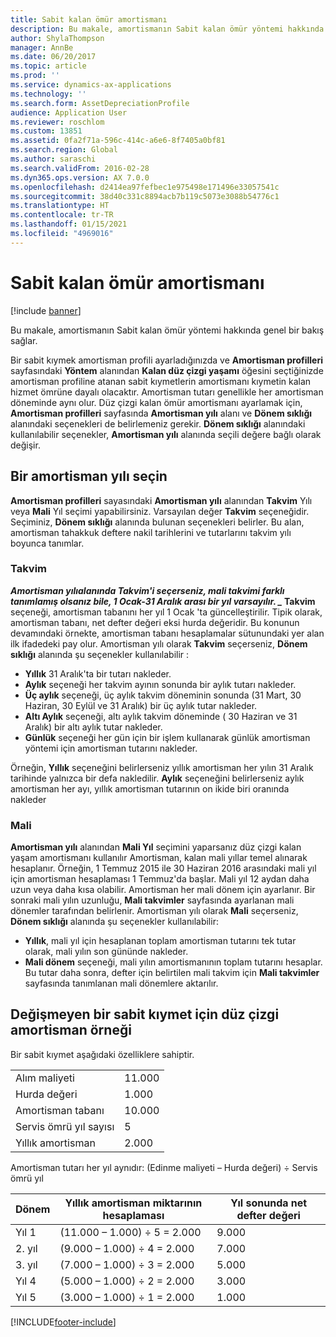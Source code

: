 ```yaml
---
title: Sabit kalan ömür amortismanı
description: Bu makale, amortismanın Sabit kalan ömür yöntemi hakkında genel bir bakış sağlar.
author: ShylaThompson
manager: AnnBe
ms.date: 06/20/2017
ms.topic: article
ms.prod: ''
ms.service: dynamics-ax-applications
ms.technology: ''
ms.search.form: AssetDepreciationProfile
audience: Application User
ms.reviewer: roschlom
ms.custom: 13851
ms.assetid: 0fa2f71a-596c-414c-a6e6-8f7405a0bf81
ms.search.region: Global
ms.author: saraschi
ms.search.validFrom: 2016-02-28
ms.dyn365.ops.version: AX 7.0.0
ms.openlocfilehash: d2414ea97fefbec1e975498e171496e33057541c
ms.sourcegitcommit: 38d40c331c8894acb7b119c5073e3088b54776c1
ms.translationtype: HT
ms.contentlocale: tr-TR
ms.lasthandoff: 01/15/2021
ms.locfileid: "4969016"
---
```

# <a name="straight-line-life-remaining-depreciation"></a>Sabit kalan ömür amortismanı

[!include [banner](../includes/banner.md)]

Bu makale, amortismanın Sabit kalan ömür yöntemi hakkında genel bir bakış sağlar.

Bir sabit kıymek amortisman profili ayarladığınızda ve **Amortisman profilleri** sayfasındaki **Yöntem** alanından **Kalan düz çizgi yaşamı** öğesini seçtiğinizde amortisman profiline atanan sabit kıymetlerin amortismanı kıymetin kalan hizmet ömrüne dayalı olacaktır. Amortisman tutarı genellikle her amortisman döneminde aynı olur. Düz çizgi kalan ömür amortismanı ayarlamak için, **Amortisman profilleri** sayfasında **Amortisman yılı** alanı ve **Dönem sıklığı** alanındaki seçenekleri de belirlemeniz gerekir. **Dönem sıklığı** alanındaki kullanılabilir seçenekler, **Amortisman yılı** alanında seçili değere bağlı olarak değişir.

## <a name="select-a-depreciation-year"></a>Bir amortisman yılı seçin
**Amortisman profilleri** sayasındaki **Amortisman yılı** alanından **Takvim** Yılı veya **Mali** Yıl seçimi yapabilirsiniz. Varsayılan değer **Takvim** seçeneğidir. Seçiminiz, **Dönem sıklığı** alanında bulunan seçenekleri belirler. Bu alan, amortisman tahakkuk deftere nakil tarihlerini ve tutarlarını takvim yılı boyunca tanımlar.

### <a name="calendar"></a>Takvim

**_Amortisman yılı_*alanında **Takvim**'i seçerseniz, mali takvimi farklı tanımlamış olsanız bile, 1 Ocak-31 Aralık arası bir yıl varsayılır. _* Takvim** seçeneği, amortisman tabanını her yıl 1 Ocak 'ta güncelleştirilir. Tipik olarak, amortisman tabanı, net defter değeri eksi hurda değeridir. Bu konunun devamındaki örnekte, amortisman tabanı hesaplamalar sütunundaki yer alan ilk ifadedeki pay olur. Amortisman yılı olarak **Takvim** seçerseniz, **Dönem sıklığı** alanında şu seçenekler kullanılabilir :

-   **Yıllık** 31 Aralık'ta bir tutarı nakleder.
-   **Aylık** seçeneği her takvim ayının sonunda bir aylık tutarı nakleder.
-   **Üç aylık** seçeneği, üç aylık takvim döneminin sonunda (31 Mart, 30 Haziran, 30 Eylül ve 31 Aralık) bir üç aylık tutar nakleder.
-   **Altı Aylık** seçeneği, altı aylık takvim döneminde ( 30 Haziran ve 31 Aralık) bir altı aylık tutar nakleder.
-   **Günlük** seçeneği her gün için bir işlem kullanarak günlük amortisman yöntemi için amortisman tutarını nakleder.

Örneğin, **Yıllık** seçeneğini belirlerseniz yıllık amortisman her yılın 31 Aralık tarihinde yalnızca bir defa nakledilir. **Aylık** seçeneğini belirlerseniz aylık amortisman her ayı, yıllık amortisman tutarının on ikide biri oranında nakleder

### <a name="fiscal"></a>Mali

**Amortisman yılı** alanından **Mali Yıl** seçimini yaparsanız düz çizgi kalan yaşam amortismanı kullanılır Amortisman, kalan mali yıllar temel alınarak hesaplanır. Örneğin, 1 Temmuz 2015 ile 30 Haziran 2016 arasındaki mali yıl için amortisman hesaplaması 1 Temmuz'da başlar. Mali yıl 12 aydan daha uzun veya daha kısa olabilir. Amortisman her mali dönem için ayarlanır. Bir sonraki mali yılın uzunluğu, **Mali takvimler** sayfasında ayarlanan mali dönemler tarafından belirlenir. Amortisman yılı olarak **Mali** seçerseniz, **Dönem sıklığı** alanında şu seçenekler kullanılabilir:

-   **Yıllık**, mali yıl için hesaplanan toplam amortisman tutarını tek tutar olarak, mali yılın son gününde nakleder.
-   **Mali dönem** seçeneği, mali yılın amortismanının toplam tutarını hesaplar. Bu tutar daha sonra, defter için belirtilen mali takvim için **Mali takvimler** sayfasında tanımlanan mali dönemlere aktarılır.

## <a name="example-of-straight-line-depreciation-of-an-unchanged-fixed-asset"></a>Değişmeyen bir sabit kıymet için düz çizgi amortisman örneği
Bir sabit kıymet aşağıdaki özelliklere sahiptir.

|                     |        |
|---------------------|--------|
| Alım maliyeti    | 11.000 |
| Hurda değeri       | 1.000  |
| Amortisman tabanı   | 10.000 |
| Servis ömrü yıl sayısı  | 5      |
| Yıllık amortisman | 2.000  |

Amortisman tutarı her yıl aynıdır: (Edinme maliyeti – Hurda değeri) ÷ Servis ömrü yıl

| Dönem | Yıllık amortisman miktarının hesaplaması | Yıl sonunda net defter değeri |
|--------|-----------------------------------------------|---------------------------------------|
| Yıl 1 | (11.000 – 1.000) ÷ 5 = 2.000                  | 9.000                                 |
| 2. yıl | (9.000 – 1.000) ÷ 4 = 2.000                   | 7.000                                 |
| 3. yıl | (7.000 – 1.000) ÷ 3 = 2.000                   | 5.000                                 |
| Yıl 4 | (5.000 – 1.000) ÷ 2 = 2.000                   | 3.000                                 |
| Yıl 5 | (3.000 – 1.000) ÷ 1 = 2.000                   | 1.000                                 |







[!INCLUDE[footer-include](../../includes/footer-banner.md)]